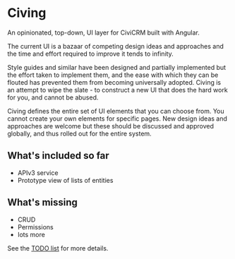 # Civing

An opinionated, top-down, UI layer for CiviCRM built with Angular.

The current UI is a bazaar of competing design ideas and approaches and the time and effort required to improve it tends to infinity.

Style guides and similar have been designed and partially implemented but the effort taken to implement them, and the ease with which they can be flouted has prevented them from becoming universally adopted. Civing is an attempt to wipe the slate - to construct a new UI that does the hard work for you, and cannot be abused.

Civing defines the entire set of UI elements that you can choose from. You cannot create your own elements for specific pages. New design ideas and approaches are welcome but these should be discussed and approved globally, and thus rolled out for the entire system.

## What's included so far

* APIv3 service
* Prototype view of lists of entities

## What's missing

* CRUD
* Permissions
* lots more

See the [TODO list](/TODO.md) for more details.
